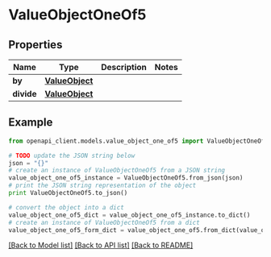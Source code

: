 # ValueObjectOneOf5


## Properties
Name | Type | Description | Notes
------------ | ------------- | ------------- | -------------
**by** | [**ValueObject**](ValueObject.md) |  | 
**divide** | [**ValueObject**](ValueObject.md) |  | 

## Example

```python
from openapi_client.models.value_object_one_of5 import ValueObjectOneOf5

# TODO update the JSON string below
json = "{}"
# create an instance of ValueObjectOneOf5 from a JSON string
value_object_one_of5_instance = ValueObjectOneOf5.from_json(json)
# print the JSON string representation of the object
print ValueObjectOneOf5.to_json()

# convert the object into a dict
value_object_one_of5_dict = value_object_one_of5_instance.to_dict()
# create an instance of ValueObjectOneOf5 from a dict
value_object_one_of5_form_dict = value_object_one_of5.from_dict(value_object_one_of5_dict)
```
[[Back to Model list]](../README.md#documentation-for-models) [[Back to API list]](../README.md#documentation-for-api-endpoints) [[Back to README]](../README.md)


